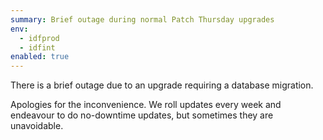 ```yaml
---
summary: Brief outage during normal Patch Thursday upgrades
env:
  - idfprod
  - idfint  
enabled: true  
---
```


There is a brief outage due to an upgrade requiring a database migration. 

Apologies for the inconvenience. 
We roll updates every week and endeavour to do no-downtime updates, but sometimes they are unavoidable. 
